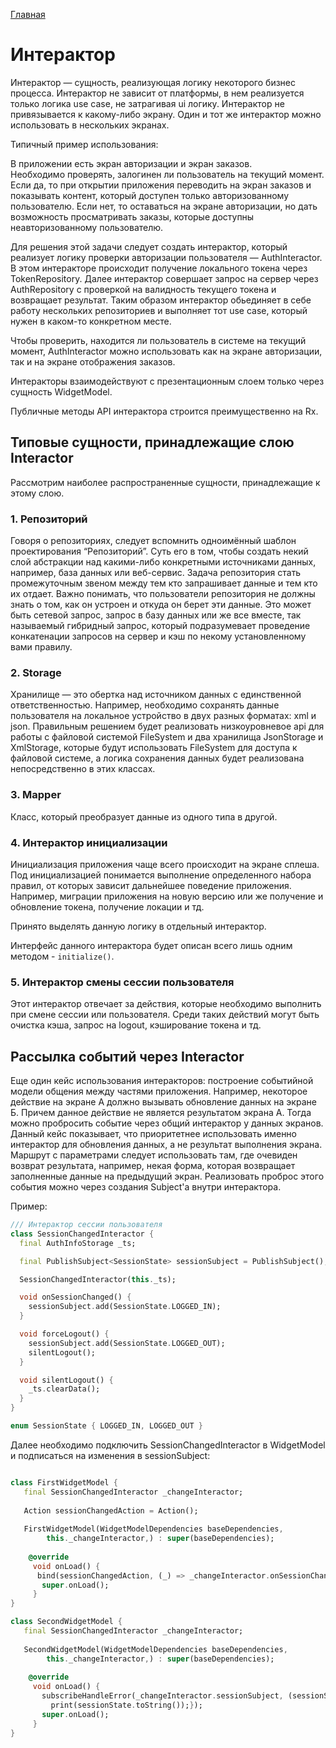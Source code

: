 [Главная](../main.md)

# Интерактор

Интерактор — сущность, реализующая
логику некоторого бизнес процесса. Интерактор не зависит от платформы, в нем реализуется только логика use case, не затрагивая ui логику.
Интерактор не привязывается к какому-либо экрану. Один и тот же интерактор можно использовать в 
нескольких экранах.

Типичный пример использования:

В приложении есть экран авторизации и экран заказов.  
Необходимо проверять, залогинен ли пользователь на текущий момент.
Если да, то при открытии приложения переводить на экран заказов и показывать контент, который доступен только авторизованному пользователю.
Если нет, то оставаться на экране авторизации, но дать возможность просматривать заказы, которые доступны неавторизованному пользователю.

Для решения этой задачи следует создать интерактор, который реализует логику проверки
авторизации пользователя — AuthInteractor. В этом интеракторе происходит получение локального токена через TokenRepository.
Далее интерактор совершает запрос на сервер через AuthRepository с проверкой на валидность текущего токена и возвращает результат.
Таким образом интерактор обьединяет в себе работу нескольких репозиториев и выполняет тот use case, который нужен в каком-то конкретном месте.

Чтобы проверить, находится ли пользователь в системе на текущий момент,
AuthInteractor можно использовать как на экране авторизации, так и на экране отображения заказов. 

Интеракторы взаимодействуют с презентационным слоем только через сущность WidgetModel.

Публичные методы API интерактора строится преимущественно на Rx.

## Типовые сущности, принадлежащие слою Interactor

Рассмотрим наиболее распространенные сущности, принадлежащие к этому слою.

### 1. Репозиторий

Говоря о репозиториях, следует вспомнить одноимённый шаблон проектирования “Репозиторий”. Суть его в том, чтобы создать некий слой
абстракции над какими-либо конкретными источниками данных, например, база данных или веб-сервис. Задача репозитория стать
промежуточным звеном между тем кто запрашивает данные и тем кто их отдает.
Важно понимать, что пользователи репозитория не должны знать о том,
как он устроен и откуда он берет эти данные. Это может быть сетевой запрос,
запрос в базу данных или же все вместе, так называемый гибридный запрос,
который подразумевает проведение конкатенации запросов на сервер и кэш по
некому установленному вами правилу.

### 2. Storage

Хранилище — это обертка над источником данных c единственной ответственностью. Например, необходимо сохранять данные пользователя на локальное устройство в двух разных форматах: xml и json. Правильным решением будет
реализовать низкоуровневое api для работы с файловой системой FileSystem и два хранилища JsonStorage и XmlStorage, которые будут использовать FileSystem для доступа к файловой системе, а логика сохранения
данных будет реализована непосредственно в этих классах. 

### 3. Mapper

Класс, который преобразует данные из одного типа в другой.

### 4. Интерактор инициализации

Инициализация приложения чаще всего происходит на экране сплеша.
Под инициализацией понимается выполнение определенного набора правил, от
которых зависит дальнейшее поведение приложения. Например, миграции приложения
на новую версию или же получение и обновление токена, получение локации и тд.

Принято выделять данную логику в отдельный интерактор.

Интерфейс данного интерактора будет описан всего лишь одним методом - `initialize()`.

### 5. Интерактор смены сессии пользователя

Этот интерактор отвечает за действия, которые необходимо выполнить при
смене сессии или пользователя. Среди таких действий могут быть очистка
кэша, запрос на logout, кэширование токена и тд.

## Рассылка событий через Interactor

Еще один кейс использования интеракторов: построение событийной модели общения между частями приложения.
Например, некоторое действие на экране А должно вызывать обновление данных на экране Б. 
Причем данное действие не является результатом экрана А. Тогда можно пробросить событие через общий интерактор у данных экранов.
Данный кейс показывает, что приоритетнее использовать именно интерактор для обновления данных, а не результат выполнения экрана.
Маршрут с параметрами следует использовать там, где очевиден возврат результата, например, некая форма, которая возвращает заполненные данные на предыдущий экран.
Реализовать проброс этого события можно через создания Subject'а внутри интерактора.

Пример: 
```dart
/// Интерактор сессии пользователя
class SessionChangedInteractor {
  final AuthInfoStorage _ts;

  final PublishSubject<SessionState> sessionSubject = PublishSubject();

  SessionChangedInteractor(this._ts);

  void onSessionChanged() {
    sessionSubject.add(SessionState.LOGGED_IN);
  }

  void forceLogout() {
    sessionSubject.add(SessionState.LOGGED_OUT);
    silentLogout();
  }

  void silentLogout() {
    _ts.clearData();
  }
}

enum SessionState { LOGGED_IN, LOGGED_OUT }
```
Далее необходимо подключить SessionChangedInteractor в WidgetModel и подписаться на изменения 
в sessionSubject:
```dart

class FirstWidgetModel {
   final SessionChangedInteractor _changeInteractor;
   
   Action sessionChangedAction = Action();
   
   FirstWidgetModel(WidgetModelDependencies baseDependencies,
        this._changeInteractor,) : super(baseDependencies); 
   
    @override
     void onLoad() {
      bind(sessionChangedAction, (_) => _changeInteractor.onSessionChanged());
       super.onLoad();
     }
}

class SecondWidgetModel {
   final SessionChangedInteractor _changeInteractor;
   
   SecondWidgetModel(WidgetModelDependencies baseDependencies,
        this._changeInteractor,) : super(baseDependencies);
   
    @override
     void onLoad() {
       subscribeHandleError(_changeInteractor.sessionSubject, (sessionState){
         print(sessionState.toString());});
       super.onLoad();
     }
}
```